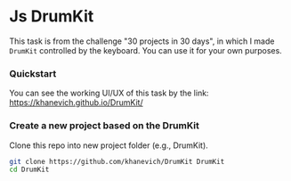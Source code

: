 # Js DrumKit

This task is from the challenge "30 projects in 30 days", in which I made `DrumKit` controlled by the keyboard. You can use it for your own purposes.

### Quickstart
You can see the working UI/UX of this task by the link: https://khanevich.github.io/DrumKit/


### Create a new project based on the DrumKit
Clone this repo into new project folder (e.g., DrumKit).
``` bash
git clone https://github.com/khanevich/DrumKit DrumKit
cd DrumKit
```
